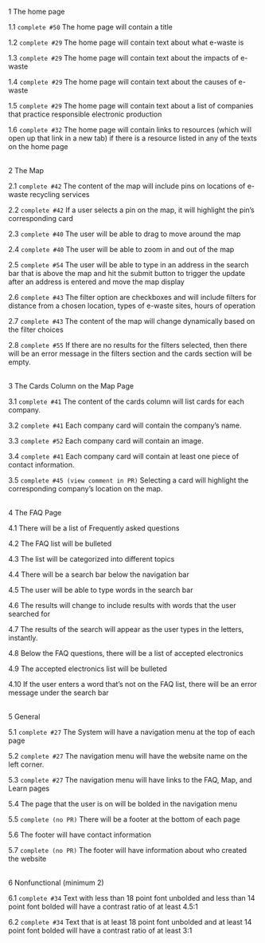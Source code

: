 
1 The home page

1.1 `complete #50` The home page will contain a title

1.2 `complete #29` The home page will contain text about what e-waste is

1.3 `complete #29` The home page will contain text about the impacts of e-waste

1.4 `complete #29` The home page will contain text about the causes of e-waste

1.5 `complete #29` The home page will contain text about a list of companies that practice responsible electronic production

1.6 `complete #32` The home page will contain links to resources (which will open up that link in a new tab) if there is a resource listed in any of the texts on the home page
<br/><br/>

2 The Map

2.1 `complete #42` The content of the map will include pins on locations of e-waste recycling services

2.2 `complete #42` If a user selects a pin on the map, it will highlight the pin’s corresponding card

2.3 `complete #40` The user will be able to drag to move around the map

2.4 `complete #40` The user will be able to zoom in and out of the map

2.5 `complete #54` The user will be able to type in an address in the search bar that is above the map and hit the submit button to trigger the update after an address is entered and move the map display

2.6 `complete #43` The filter option are checkboxes and will include filters for distance from a chosen location, types of e-waste sites, hours of operation

2.7 `complete #43` The content of the map will change dynamically based on the filter choices

2.8 `complete #55` If there are no results for the filters selected, then there will be an error message in the filters section and the cards section will be empty.
<br/><br/>

3 The Cards Column on the Map Page

3.1 `complete #41` The content of the cards column will list cards for each company.

3.2 `complete #41` Each company card will contain the company’s name.

3.3 `complete #52` Each company card will contain an image.

3.4 `complete #41` Each company card will contain at least one piece of contact information.

3.5 `complete #45 (view comment in PR)` Selecting a card will highlight the corresponding company’s location on the map.
<br/><br/>

4 The FAQ Page

4.1 There will be a list of Frequently asked questions

4.2 The FAQ list will be bulleted

4.3 The list will be categorized into different topics

4.4 There will be a search bar below the navigation bar

4.5 The user will be able to type words in the search bar

4.6 The results will change to include results with words that the user searched for

4.7 The results of the search will appear as the user types in the letters, instantly.

4.8 Below the FAQ questions, there will be a list of accepted electronics

4.9 The accepted electronics list will be bulleted

4.10 If the user enters a word that’s not on the FAQ list, there will be an error message under the search bar
<br/><br/>

5 General

5.1 `complete #27` The System will have a navigation menu at the top of each page

5.2 `complete #27` The navigation menu will have the website name on the left corner.

5.3 `complete #27` The navigation menu will have links to the FAQ, Map, and Learn pages

5.4 The page that the user is on will be bolded in the navigation menu

5.5 `complete (no PR)` There will be a footer at the bottom of each page

5.6 The footer will have contact information

5.7 `complete (no PR)` The footer will have information about who created the website
<br/><br/>

6 Nonfunctional (minimum 2)

6.1 `complete #34` Text with less than 18 point font unbolded and less than 14 point font bolded will have a contrast ratio of at least 4.5:1

6.2 `complete #34` Text that is at least 18 point font unbolded and at least 14 point font bolded will have a contrast ratio of at least 3:1
